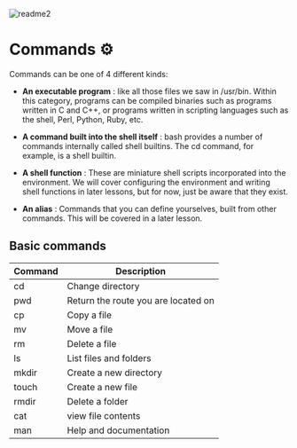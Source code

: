 ![readme2](https://user-images.githubusercontent.com/60374349/77229662-224fb100-6b5d-11ea-89ff-188607b48859.png)

# Commands ⚙
Commands can be one of 4 different kinds:

- **An executable program** :  like all those files we saw in /usr/bin. Within this category, programs can be compiled binaries such as programs written in C and C++, or programs written in scripting languages such as the shell, Perl, Python, Ruby, etc.

- **A command built into the shell itself** : bash provides a number of commands internally called shell builtins. The cd command, for example, is a shell builtin.

- **A shell function** : These are miniature shell scripts incorporated into the environment. We will cover configuring the environment and writing shell functions in later lessons, but for now, just be aware that they exist.

- **An alias** :  Commands that you can define yourselves, built from other commands. This will be covered in a later lesson.

## Basic commands

| Command|Description|
| ------------- | ------------- |
| cd |Change directory |
| pwd |Return the route you are located on|
| cp |Copy a file |
| mv | Move a file|
| rm |Delete a file |
| ls | List files and folders|
| mkdir |Create a new directory |
| touch |Create a new file |
| rmdir|Delete a folder |
| cat |view file contents |
| man | Help and documentation|
